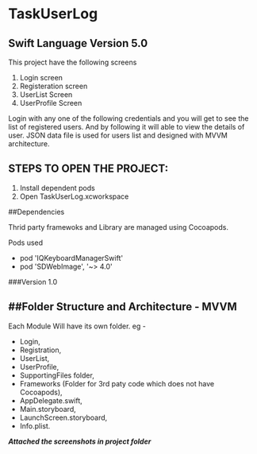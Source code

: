 # TaskUserLog

Swift Language Version 5.0
---------------------------

This project have the following screens 
1. Login screen
2. Registeration screen
3. UserList Screen
4. UserProfile Screen

Login with any one of the following credentials and you will get to see the list of registered users. And by following it will able to view the details of user. JSON data file is used for users list and designed with MVVM architecture.


STEPS TO OPEN THE PROJECT:
--------------------------
1. Install dependent pods
2. Open TaskUserLog.xcworkspace


##Dependencies

Thrid party framewoks and Library are managed using Cocoapods.

Pods used

- pod 'IQKeyboardManagerSwift'
- pod 'SDWebImage', '~> 4.0'


###Version 1.0


##Folder Structure and Architecture - MVVM
-------------------------------------------

Each Module Will have its own folder. eg -
* Login,
* Registration,
* UserList,
* UserProfile,
* SupportingFiles folder,
* Frameworks (Folder for 3rd paty code which does not have Cocoapods),
* AppDelegate.swift,
* Main.storyboard,
* LaunchScreen.storyboard,
* Info.plist.

***Attached the screenshots in project folder***

